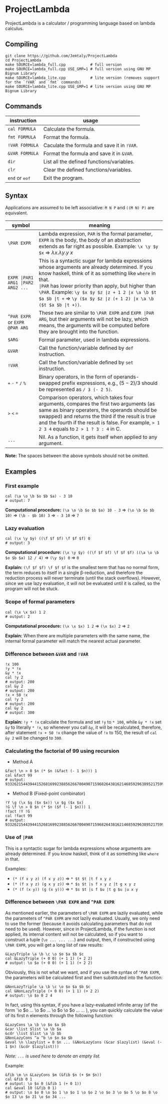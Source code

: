 # ProjectLambda

ProjectLambda is a calculator / programming language based on lambda calculus.

## Compiling

```
git clone https://github.com/Jemtaly/ProjectLambda
cd ProjectLambda
make SOURCE=lambda_full.cpp           # full version
make SOURCE=lambda_full.cpp USE_GMP=1 # full version using GNU MP Bignum Library
make SOURCE=lambda_lite.cpp           # lite version (removes support for the `!VAR` and `fmt` commands)
make SOURCE=lambda_lite.cpp USE_GMP=1 # lite version using GNU MP Bignum Library
```

## Commands

| instruction | usage |
| --- | --- |
| `cal FORMULA` | Calculate the formula. |
| `fmt FORMULA` | Format the formula. |
| `!VAR FORMULA` | Caculate the formula and save it in `!VAR`. |
| `&VAR FORMULA` | Format the formula and save it in `&VAR`. |
| `dir` | List all the defined functions/variables. |
| `clr` | Clear the defined functions/variables. |
| `end` or <kbd>eof</kbd> | Exit the program. |

## Syntax

Applications are assumed to be left associative: `M N P` and `((M N) P)` are equivalent.

| symbol | meaning |
| --- | --- |
| `\PAR EXPR` | Lambda expression, `PAR` is the formal parameter, `EXPR` is the body, the body of an abstraction extends as far right as possible. Example: `\x \y $y $x` => $\lambda x.\lambda y.y\ x$ |
| `EXPR \|PAR1 ARG1 \|PAR2 ARG2 ... ` | This is a syntactic sugar for lambda expressions whose arguments are already determined. If you know haskell, think of it as something like `where` in that. <br/>`\|PAR` has lower priority than apply, but higher than `\PAR`. Example: `\y $x $y $z \|z + 1 2 \|x \a \b $t $a $b \|t +` => `\y ($x $y $z \|z (+ 1 2) \|x \a \b ($t $a $b \|t +))`. |
| `^PAR EXPR` or `EXPR @PAR ARG` | These two are similar to `\PAR EXPR` and `EXPR \|PAR ARG`, but their arguments will not be lazy, which means, the arguments will be computed before they are brought into the function. |
| `$ARG` | Formal parameter, used in lambda expressions. |
| `&VAR` | Call the function/variable defined by `def` instruction. |
| `!VAR` | Call the function/variable defined by `set` instruction. |
| `+` `-` `*` `/` `%` | Binary operators, in the form of operands-swapped prefix expressions, e.g., $(5-2)/3$ should be represented as `/ 3 (- 2 5)`. |
| `>` `<` `=` | Comparison operators, which takes four arguments, compares the first two arguments (as same as binary operaters, the operands should be swapped) and returns the third if the result is true and the fourth if the result is false. For example, `> 1 2 3 4` equals to `2 > 1 ? 3 : 4` in C. |
| `...` | Nil. As a function, it gets itself when applied to any argument. |

**Note:** The spaces between the above symbols should not be omitted.

## Examples

### First example

```
cal (\a \o \b $o $b $a) - 3 10
# output: 7
```

**Computational procedure:** `(\a \o \b $o $b $a) 10 - 3` => `(\o \b $o $b 10)` => `(\b - $b 10) 3` => `- 3 10` => `7`

### Lazy evaluation

```
cal (\x \y $y) ((\f $f $f) \f $f $f) 0
# output: 3
```

**Computational procedure:** `(\x \y $y) ((\f $f $f) \f $f $f) ((\a \o \b $o $b $a) 12 / 4)` => `(\y $y) 0` => `0`

**Explain:** `(\f $f $f) \f $f $f` is the smallest term that has no normal form, the term reduces to itself in a single β-reduction, and therefore the reduction process will never terminate (until the stack overflows). However, since we use lazy evaluation, it will not be evaluated until it is called, so the program will not be stuck.

### Scope of formal parameters

```
cal (\x \x $x) 1 2
# output: 2
```

**Computational procedure:** `(\x \x $x) 1 2` => `(\x $x) 2` => `2`

**Explain:** When there are multiple parameters with the same name, the internal formal parameter will match the nearest actual parameter.

### Difference between `&VAR` and `!VAR`

```
!x 100
!y * !x
&y * !x
cal !y 2
# output: 200
cal &y 2
# output: 200
!x + 50 !x
cal !y 2
# output: 200
cal &y 2
# output: 300
```

**Explain:** `!y * !x` calculate the formula and set `!y` to `* 100`, while `&y * !x` set `&y` to literally `* !x`, so whenever you call `&y`, it will be recalculated, therefore, after statement `!x + 50 !x` change the value of `!x` to 150, the result of `cal &y 2` will be changed to `300`.

### Calculating the factorial of 99 using recursion

- Method A

```
&fact \n > 0 $n (* $n (&fact (- 1 $n))) 1
cal &fact 99
# output: 933262154439441526816992388562667004907159682643816214685929638952175999932299156089414639761565182862536979208272237582511852109168640000000000000000000000
```

- Method B (Fixed-point combinator)

```
!Y \g (\x $g ($x $x)) \x $g ($x $x)
!G \f \n > 0 $n (* $n ($f (- 1 $n))) 1
!fact !Y !G
cal !fact 99
# output: 933262154439441526816992388562667004907159682643816214685929638952175999932299156089414639761565182862536979208272237582511852109168640000000000000000000000
```

### Use of `|PAR`

This is a syntactic sugar for lambda expressions whose arguments are already determined. If you know haskell, think of it as something like `where` in that.

Examples:

- `(* (f x y z) (f x y z))` => `* $t $t |t f x y z`
- `(* (f x y z) (g x y z))` => `* $s $t |s f x y z |t g x y z`
- `(* (f (x y)) (g (x y)))` => `* $s $t |s f $u |t g $u |u x y`

### Difference between `\PAR EXPR` and `^PAR EXPR`

As mentioned earlier, the parameters of `\PAR EXPR` are lazily evaluated, while the parameters of `^PAR EXPR` are not lazily evaluated. Usually, we only need to use the former (because it avoids calculating parameters that do not need to be used). However, since in ProjectLambda, if the function is not applied, its internal content will not be calculated, so if you want to construct a tuple (`\o ... ... ...`) and output, then, if constructed using `\PAR EXPR`, you will get a long list of raw results:

```
&LazyTriple \a \b \c \o $o $a $b $c
cal &LazyTriple (+ 0 0) (+ 1 1) (+ 2 2)
# output: \o $o (+ 0 0) (+ 1 1) (+ 2 2)
```

Obviously, this is not what we want, and if you use the syntax of `^PAR EXPR`, the parameters will be calculated first and then substituted into the function:

```
&NonLazyTriple \a \b \c \o $o $a $b $c
cal &NonLazyTriple (+ 0 0) (+ 1 1) (+ 2 2)
# output: \o $o 0 2 4
```

In fact, using this syntax, if you have a lazy-evaluated infinite array (of the form `\o $o ... \o $o ... \o $o \o $o ... ... ), you can quickly calculate the value of its first n elements through the following function:

```
&LazyCons \a \b \o $o $a $b
&car \list $list \a \b $a
&cdr \list $list \a \b $b
&NonLazyCons ^a ^b \o $o $a $b
&eval \n \lazylist = 0 $n ... (&NonLazyCons (&car $lazylist) (&eval (- 1 $n) (&cdr $lazylist)))
```

*Note: `...` is used here to denote an empty list.*

Example:

```
&fib \m \n &LazyCons $m (&fib $n (+ $m $n))
cal &fib 0 1
# output: \o $o 0 (&fib 1 (+ 0 1))
cal &eval 10 (&fib 0 1)
# output: \o $o 0 \o $o 1 \o $o 1 \o $o 2 \o $o 3 \o $o 5 \o $o 8 \o $o 13 \o $o 21 \o $o 34 ...
```
